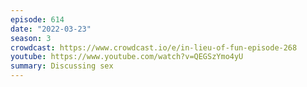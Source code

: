 ```yaml
---
episode: 614
date: "2022-03-23"
season: 3
crowdcast: https://www.crowdcast.io/e/in-lieu-of-fun-episode-268
youtube: https://www.youtube.com/watch?v=QEGSzYmo4yU
summary: Discussing sex
---
```


